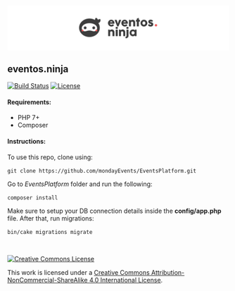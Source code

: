 <img src="webroot/img/eventos.ninja.png" align="center">

## eventos.ninja

[![Build Status](https://img.shields.io/travis/cakephp/app/master.svg?style=flat-square)](https://travis-ci.org/cakephp/app)
[![License](https://img.shields.io/packagist/l/cakephp/app.svg?style=flat-square)](https://packagist.org/packages/cakephp/app)

#### Requirements:

- PHP 7+
- Composer


#### Instructions:

To use this repo, clone using:
```
git clone https://github.com/mondayEvents/EventsPlatform.git
```

Go to *EventsPlatform* folder and run the following:
```
composer install
```

Make sure to setup your DB connection details inside the **config/app.php** file. After that, run migrations:
```
bin/cake migrations migrate
```

&nbsp;


<a rel="license" href="http://creativecommons.org/licenses/by-nc-sa/4.0/"><img alt="Creative Commons License" style="border-width:0" src="https://i.creativecommons.org/l/by-nc-sa/4.0/88x31.png" /></a>

This work is licensed under a <a rel="license" href="http://creativecommons.org/licenses/by-nc-sa/4.0/">Creative Commons Attribution-NonCommercial-ShareAlike 4.0 International License</a>.